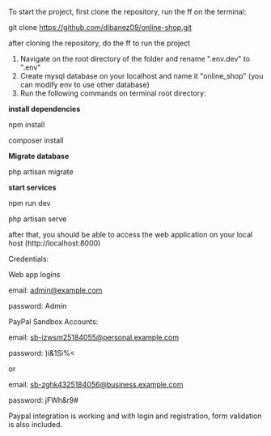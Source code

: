 To start the project, first clone the repository, run the ff on the terminal:

git clone https://github.com/dibanez09/online-shop.git

 
after cloning the repository, do the ff to run the project

1. Navigate on the root directory of the folder and rename ".env.dev" to ".env"
2. Create mysql database on your localhost and name it "online_shop" (you can modify env to use other database)
2. Run the following commands on terminal root directory:

**install dependencies**

npm install

composer install

**Migrate database**

php artisan migrate


**start services**

npm run dev

php artisan serve


after that, you should be able to access the web application on your local host (http://localhost:8000)

Credentials:

Web app logins

email: admin@example.com

password: Admin


PayPal Sandbox Accounts:

email: sb-izwsm25184055@personal.example.com

password: )i&1Si%<

or

email: sb-zghk4325184056@business.example.com

password: jFWh&r9#


Paypal integration is working and with login and registration, form validation is also included.
